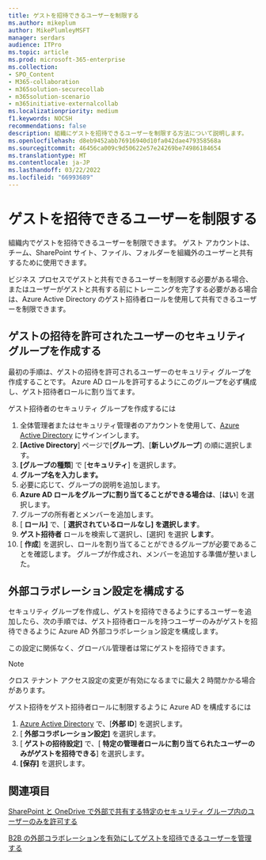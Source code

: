 ```yaml
---
title: ゲストを招待できるユーザーを制限する
ms.author: mikeplum
author: MikePlumleyMSFT
manager: serdars
audience: ITPro
ms.topic: article
ms.prod: microsoft-365-enterprise
ms.collection:
- SPO_Content
- M365-collaboration
- m365solution-securecollab
- m365solution-scenario
- m365initiative-externalcollab
ms.localizationpriority: medium
f1.keywords: NOCSH
recommendations: false
description: 組織にゲストを招待できるユーザーを制限する方法について説明します。
ms.openlocfilehash: d8eb9452abb76916940d10fa042dae479358568a
ms.sourcegitcommit: 46456ca009c9d50622e57e24269be74986184654
ms.translationtype: MT
ms.contentlocale: ja-JP
ms.lasthandoff: 03/22/2022
ms.locfileid: "66993689"
---
```

# <a name="limit-who-can-invite-guests"></a>ゲストを招待できるユーザーを制限する

組織内でゲストを招待できるユーザーを制限できます。 ゲスト アカウントは、チーム、SharePoint サイト、ファイル、フォルダーを組織外のユーザーと共有するために使用できます。

ビジネス プロセスでゲストと共有できるユーザーを制限する必要がある場合、またはユーザーがゲストと共有する前にトレーニングを完了する必要がある場合は、Azure Active Directory のゲスト招待者ロールを使用して共有できるユーザーを制限できます。

## <a name="create-a-security-group-for-people-allowed-to-invite-guests"></a>ゲストの招待を許可されたユーザーのセキュリティ グループを作成する

最初の手順は、ゲストの招待を許可されるユーザーのセキュリティ グループを作成することです。 Azure AD ロールを許可するようにこのグループを必ず構成し、ゲスト招待者ロールに割り当てます。

ゲスト招待者のセキュリティ グループを作成するには
1. 全体管理者またはセキュリティ管理者のアカウントを使用して、[Azure Active Directory](https://aad.portal.azure.com) にサインインします。
1. **[Active Directory**] ページで[**グループ**]、[**新しいグループ**] の順に選択します。
1. **[グループの種類**] で [**セキュリティ**] を選択します。
1. **グループ名を入力します。** 
1. 必要に応じて、グループの説明を追加します。
1. **Azure AD ロールをグループに割り当てることができる場合は**、[**はい**] を選択します。
1. グループの所有者とメンバーを追加します。
1. [ **ロール]** で、[ **選択されているロールなし] を選択します**。
1. **ゲスト招待者** ロールを検索して選択し、[選択] を選択 **します**。
1. [ **作成**] を選択し、ロールを割り当てることができるグループが必要であることを確認します。 グループが作成され、メンバーを追加する準備が整いました。

## <a name="configure-external-collaboration-settings"></a>外部コラボレーション設定を構成する

セキュリティ グループを作成し、ゲストを招待できるようにするユーザーを追加したら、次の手順では、ゲスト招待者ロールを持つユーザーのみがゲストを招待できるように Azure AD 外部コラボレーション設定を構成します。

この設定に関係なく、グローバル管理者は常にゲストを招待できます。

> [!NOTE]
> クロス テナント アクセス設定の変更が有効になるまでに最大 2 時間かかる場合があります。

ゲスト招待をゲスト招待者ロールに制限するように Azure AD を構成するには
1. [Azure Active Directory](https://aad.portal.azure.com/) で、[**外部 ID**] を選択します。
1. [ **外部コラボレーション設定]** を選択します。
1. [ **ゲストの招待設定]** で、[ **特定の管理者ロールに割り当てられたユーザーのみがゲストを招待できる**] を選択します。
1. **[保存]** を選択します。

## <a name="related-topics"></a>関連項目

[SharePoint と OneDrive で外部で共有する特定のセキュリティ グループ内のユーザーのみを許可する](/sharepoint/manage-security-groups)

[B2B の外部コラボレーションを有効にしてゲストを招待できるユーザーを管理する](/azure/active-directory/external-identities/delegate-invitations)